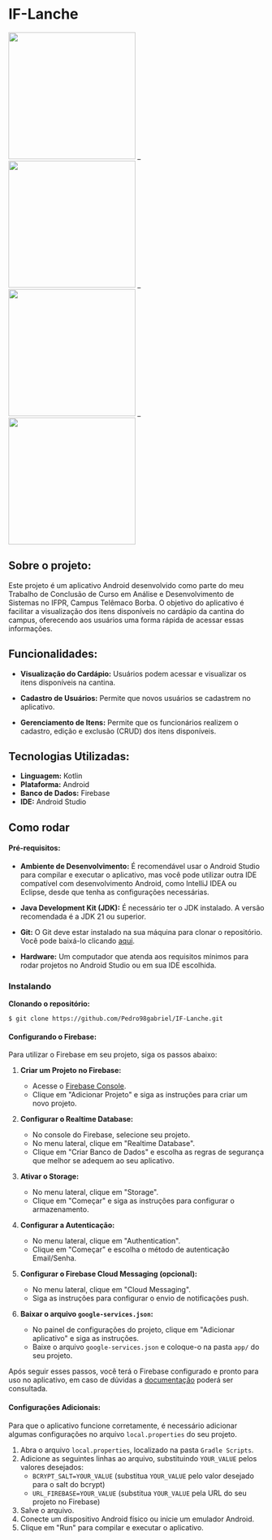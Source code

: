 # IF-Lanche

<img src="https://github.com/Pedro98gabriel/IF-Lanche/blob/master/imagens/tela_login.png" width="250" /> _
<img src="https://github.com/Pedro98gabriel/IF-Lanche/blob/master/imagens/tela_cadastro.png" width="250" /> _
<img src="https://github.com/Pedro98gabriel/IF-Lanche/blob/master/imagens/tela_inicial.png" width="250" /> _
<img src="https://github.com/Pedro98gabriel/IF-Lanche/blob/master/imagens/tela_cadastro_produto.png" width="250" />

## Sobre o projeto:
Este projeto é um aplicativo Android desenvolvido como parte do meu Trabalho de Conclusão de Curso em Análise e Desenvolvimento de Sistemas no IFPR, Campus Telêmaco Borba. O objetivo do aplicativo é facilitar a visualização dos itens disponíveis no cardápio da cantina do campus, oferecendo aos usuários uma forma rápida de acessar essas informações.

## Funcionalidades:
- **Visualização do Cardápio:** Usuários podem acessar e visualizar os itens disponíveis na cantina.

- **Cadastro de Usuários:** Permite que novos usuários se cadastrem no aplicativo.

- **Gerenciamento de Itens:** Permite que os funcionários realizem o cadastro, edição e exclusão (CRUD) dos itens disponíveis.

## Tecnologias Utilizadas:
- **Linguagem:** Kotlin
- **Plataforma:** Android
- **Banco de Dados:** Firebase
- **IDE:** Android Studio
  
## Como rodar

#### Pré-requisitos:

- **Ambiente de Desenvolvimento:** É recomendável usar o Android Studio para compilar e executar o aplicativo, mas você pode utilizar outra IDE compatível com desenvolvimento Android, como IntelliJ IDEA ou Eclipse, desde que tenha as configurações necessárias.

- **Java Development Kit (JDK):** É necessário ter o JDK instalado. A versão recomendada é a JDK 21 ou superior.

- **Git:** O Git deve estar instalado na sua máquina para clonar o repositório. Você pode baixá-lo clicando [aqui](https://git-scm.com/).

- **Hardware:** Um computador que atenda aos requisitos mínimos para rodar projetos no Android Studio ou em sua IDE escolhida.

### Instalando

**Clonando o repositório:**

```
$ git clone https://github.com/Pedro98gabriel/IF-Lanche.git
```

#### Configurando o Firebase:

Para utilizar o Firebase em seu projeto, siga os passos abaixo:

1. **Criar um Projeto no Firebase:**
   - Acesse o [Firebase Console](https://console.firebase.google.com/).
   - Clique em "Adicionar Projeto" e siga as instruções para criar um novo projeto.

2. **Configurar o Realtime Database:**
   - No console do Firebase, selecione seu projeto.
   - No menu lateral, clique em "Realtime Database".
   - Clique em "Criar Banco de Dados" e escolha as regras de segurança que melhor se adequem ao seu aplicativo.

3. **Ativar o Storage:**
   - No menu lateral, clique em "Storage".
   - Clique em "Começar" e siga as instruções para configurar o armazenamento.

4. **Configurar a Autenticação:**
   - No menu lateral, clique em "Authentication".
   - Clique em "Começar" e escolha o método de autenticação Email/Senha.

5. **Configurar o Firebase Cloud Messaging (opcional):**
   - No menu lateral, clique em "Cloud Messaging".
   - Siga as instruções para configurar o envio de notificações push.

6. **Baixar o arquivo `google-services.json`:**
   - No painel de configurações do projeto, clique em "Adicionar aplicativo" e siga as instruções.
   - Baixe o arquivo `google-services.json` e coloque-o na pasta `app/` do seu projeto.

Após seguir esses passos, você terá o Firebase configurado e pronto para uso no aplicativo, em caso de dúvidas a [documentação](https://firebase.google.com/docs/android/setup?hl=pt) poderá ser consultada.

#### Configurações Adicionais:

Para que o aplicativo funcione corretamente, é necessário adicionar algumas configurações no arquivo `local.properties` do seu projeto.

1. Abra o arquivo `local.properties`, localizado na pasta `Gradle Scripts`.
2. Adicione as seguintes linhas ao arquivo, substituindo `YOUR_VALUE` pelos valores desejados:
   - `BCRYPT_SALT=YOUR_VALUE` (substitua `YOUR_VALUE` pelo valor desejado para o salt do bcrypt)
   - `URL_FIREBASE=YOUR_VALUE` (substitua `YOUR_VALUE` pela URL do seu projeto no Firebase)
3. Salve o arquivo.
4. Conecte um dispositivo Android físico ou inicie um emulador Android.
5. Clique em "Run" para compilar e executar o aplicativo.
